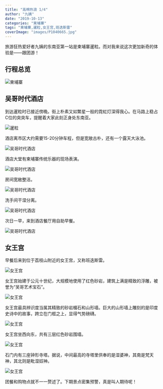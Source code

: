 ```yaml
---
title: "高棉热浪 1/4"
author: "九姨"
date: "2019-10-13"
categories: "柬埔寨"
tags: "柬埔寨,暹粒,女王宫,班迭斯雷"
coverImage: "images/P1040665.jpg"
---
```


旅游狂热爱好者九姨的东南亚第一站是柬埔寨暹粒。而对我来说这次更加新奇的体验是——跟团游！

## 行程总览

![柬埔寨](images/cambodia.jpg)


## 吴哥时代酒店

到达暹粒时已接近傍晚。街上朴素又如繁星一般的霓虹灯深得我心。在马路上稳占C位的突突车，提醒着大家此刻正身处东南亚。

![暹粒](images/20190504_181638.jpg) 

酒店离市区大约需要15-20分钟车程，但是宽敞古朴，还有一个露天大泳池。

![吴哥时代酒店](images/20190504_084807.jpg) 

酒店大堂有柬埔寨传统乐器的现场表演。

![吴哥时代酒店](images/20190505_071307.jpg) 

房间宽敞整洁。

![吴哥时代酒店](images/20190504_030019.jpg) 

洗手间干湿分离。

![吴哥时代酒店](images/20190504_030051.jpg) 

次日一早，来到酒店餐厅用自助早餐。

![吴哥时代酒店](images/20190504_075003.jpg) 

## 女王宫

早餐后来到位于荔枝山附近的女王宫，又称班迭斯雷。

![女王宫](images/P1040655.jpg)

女王宫始建于公元十世纪，大规模地使用了红色砂岩，建筑上满是精致的浮雕，被誉为“吴哥艺术宝石”。

![女王宫](images/P1040658.jpg) 

女王宫最具辨识度当属其精致的砂岩楣石和山形墙。巨大的山形墙上雕刻的是印度史诗中的故事，跨立在门框之上，显得气势磅礴。

![女王宫](images/P1040657-e1559679711211.jpg)

女王宫坐西向东，共有三层红色砂岩围墙。

![女王宫](images/P1040659-1-e1559680365202.jpg) 

石门内有三座钟形寺塔。据说，中间最高的寺塔里供奉的是湿婆神，其南是梵天神，其北则是毗湿奴神。

![女王宫](images/P1040665.jpg) 

团餐和购物点就不一一赘述了。下期景点密集预警，真是叫人期待呢！